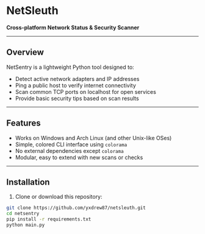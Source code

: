 # NetSleuth

**Cross-platform Network Status & Security Scanner**

---

## Overview

NetSentry is a lightweight Python tool designed to:

- Detect active network adapters and IP addresses  
- Ping a public host to verify internet connectivity  
- Scan common TCP ports on localhost for open services  
- Provide basic security tips based on scan results

---

## Features

- Works on Windows and Arch Linux (and other Unix-like OSes)  
- Simple, colored CLI interface using `colorama`  
- No external dependencies except `colorama`  
- Modular, easy to extend with new scans or checks  

---

## Installation

1. Clone or download this repository:

```bash
git clone https://github.com/yxdrew87/netsleuth.git
cd netsentry
pip install -r requirements.txt
python main.py
